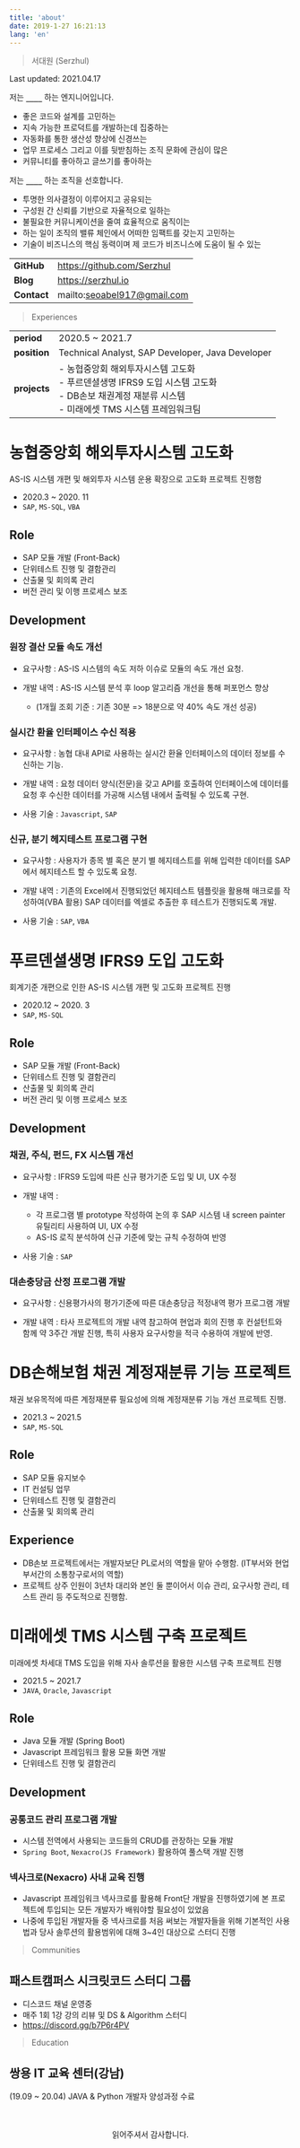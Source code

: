```yaml
---
title: 'about'
date: 2019-1-27 16:21:13
lang: 'en'
---
```


> 서대원 (Serzhul)

<p class="update-date">
Last updated: 2021.04.17
</p>

저는 **`____`** 하는 엔지니어입니다.

- 좋은 코드와 설계를 고민하는
- 지속 가능한 프로덕트를 개발하는데 집중하는
- 자동화를 통한 생산성 향상에 신경쓰는
- 업무 프로세스 그리고 이를 뒷받침하는 조직 문화에 관심이 많은
- 커뮤니티를 좋아하고 글쓰기를 좋아하는

저는 **`____`** 하는 조직을 선호합니다.

- 투명한 의사결정이 이루어지고 공유되는
- 구성원 간 신뢰를 기반으로 자율적으로 일하는
- 불필요한 커뮤니케이션을 줄여 효율적으로 움직이는
- 하는 일이 조직의 밸류 체인에서 어떠한 임팩트를 갖는지 고민하는
- 기술이 비즈니스의 핵심 동력이며 제 코드가 비즈니스에 도움이 될 수 있는

|             |                             |
| ----------- | --------------------------- |
| **GitHub**  | https://github.com/Serzhul  |
| **Blog**    | https://serzhul.io          |
| **Contact** | mailto:seoabel917@gmail.com |

> Experiences

|              |                                                                                                                                                        |
| ------------ | ------------------------------------------------------------------------------------------------------------------------------------------------------ |
| **period**   | 2020.5 ~ 2021.7                                                                                                                                        |
| **position** | Technical Analyst, SAP Developer, Java Developer                                                                                                       |
| **projects** | - 농협중앙회 해외투자시스템 고도화<br>- 푸르덴셜생명 IFRS9 도입 시스템 고도화<br>- DB손보 채권계정 재분류 시스템<br>- 미래에셋 TMS 시스템 프레임워크팀 |

# 농협중앙회 해외투자시스템 고도화

AS-IS 시스템 개편 및 해외투자 시스템 운용 확장으로 고도화 프로젝트 진행함

- 2020.3 ~ 2020. 11
- `SAP`, `MS-SQL`, `VBA`

## Role

- SAP 모듈 개발 (Front-Back)
- 단위테스트 진행 및 결함관리
- 산출물 및 회의록 관리
- 버전 관리 및 이행 프로세스 보조

## Development

### 원장 결산 모듈 속도 개선

- 요구사항 : AS-IS 시스템의 속도 저하 이슈로 모듈의 속도 개선 요청.

- 개발 내역 : AS-IS 시스템 분석 후 loop 알고리즘 개선을 통해 퍼포먼스 향상
  - (1개월 조회 기준 : 기존 30분 => 18분으로 약 40% 속도 개선 성공)

### 실시간 환율 인터페이스 수신 적용

- 요구사항 : 농협 대내 API로 사용하는 실시간 환율 인터페이스의 데이터 정보를 수신하는 기능.

- 개발 내역 : 요청 데이터 양식(전문)을 갖고 API를 호출하여 인터페이스에 데이터를 요청 후 수신한 데이터를 가공해 시스템 내에서 출력될 수 있도록 구현.

- 사용 기술 : `Javascript`, `SAP`

### 신규, 분기 헤지테스트 프로그램 구현

- 요구사항 : 사용자가 종목 별 혹은 분기 별 헤지테스트를 위해 입력한 데이터를 SAP에서 헤지테스트 할 수 있도록 요청.

- 개발 내역 : 기존의 Excel에서 진행되었던 헤지테스트 템플릿을 활용해 매크로를 작성하여(VBA 활용) SAP 데이터를 엑셀로 추출한 후 테스트가 진행되도록 개발.

- 사용 기술 : `SAP`, `VBA`

# 푸르덴셜생명 IFRS9 도입 고도화

회계기준 개편으로 인한 AS-IS 시스템 개편 및 고도화 프로젝트 진행

- 2020.12 ~ 2020. 3
- `SAP`, `MS-SQL`

## Role

- SAP 모듈 개발 (Front-Back)
- 단위테스트 진행 및 결함관리
- 산출물 및 회의록 관리
- 버전 관리 및 이행 프로세스 보조

## Development

### 채권, 주식, 펀드, FX 시스템 개선

- 요구사항 : IFRS9 도입에 따른 신규 평가기준 도입 및 UI, UX 수정

- 개발 내역 :

  - 각 프로그램 별 prototype 작성하여 논의 후 SAP 시스템 내 screen painter 유틸리티 사용하여 UI, UX 수정
  - AS-IS 로직 분석하여 신규 기준에 맞는 규칙 수정하여 반영

- 사용 기술 : `SAP`

### 대손충당금 산정 프로그램 개발

- 요구사항 : 신용평가사의 평가기준에 따른 대손충당금 적정내역 평가 프로그램 개발

- 개발 내역 : 타사 프로젝트의 개발 내역 참고하여 현업과 회의 진행 후 컨설턴트와 함께 약 3주간 개발 진행, 특히 사용자 요구사항을 적극 수용하여 개발에 반영.

# DB손해보험 채권 계정재분류 기능 프로젝트

채권 보유목적에 따른 계정재분류 필요성에 의해 계정재분류 기능 개선 프로젝트 진행.

- 2021.3 ~ 2021.5
- `SAP`, `MS-SQL`

## Role

- SAP 모듈 유지보수
- IT 컨설팅 업무
- 단위테스트 진행 및 결함관리
- 산출물 및 회의록 관리

## Experience

- DB손보 프로젝트에서는 개발자보단 PL로서의 역할을 맡아 수행함. (IT부서와 현업부서간의 소통창구로서의 역할)
- 프로젝트 상주 인원이 3년차 대리와 본인 둘 뿐이어서 이슈 관리, 요구사항 관리, 테스트 관리 등 주도적으로 진행함.

# 미래에셋 TMS 시스템 구축 프로젝트

미래에셋 차세대 TMS 도입을 위해 자사 솔루션을 활용한 시스템 구축 프로젝트 진행

- 2021.5 ~ 2021.7
- `JAVA`, `Oracle`, `Javascript`

## Role

- Java 모듈 개발 (Spring Boot)
- Javascript 프레임워크 활용 모듈 화면 개발
- 단위테스트 진행 및 결함관리

## Development

### 공통코드 관리 프로그램 개발

- 시스템 전역에서 사용되는 코드들의 CRUD를 관장하는 모듈 개발
- `Spring Boot`, `Nexacro(JS Framework)` 활용하여 풀스택 개발 진행

### 넥사크로(Nexacro) 사내 교육 진행

- Javascript 프레임워크 넥사크로를 활용해 Front단 개발을 진행하였기에 본 프로젝트에 투입되는 모든 개발자가 배워야할 필요성이 있었음
- 나중에 투입된 개발자들 중 넥사크로를 처음 써보는 개발자들을 위해 기본적인 사용법과 당사 솔루션의 활용범위에 대해 3~4인 대상으로 스터디 진행

> Communities

## 패스트캠퍼스 시크릿코드 스터디 그룹

- 디스코드 채널 운영중
- 매주 1회 1강 강의 리뷰 및 DS & Algorithm 스터디
- https://discord.gg/b7P6r4PV

> Education

## 쌍용 IT 교육 센터(강남)

(19.09 ~ 20.04) JAVA & Python 개발자 양성과정 수료

<div align="center">
<br>
<br>
읽어주셔서 감사합니다.
</div>
